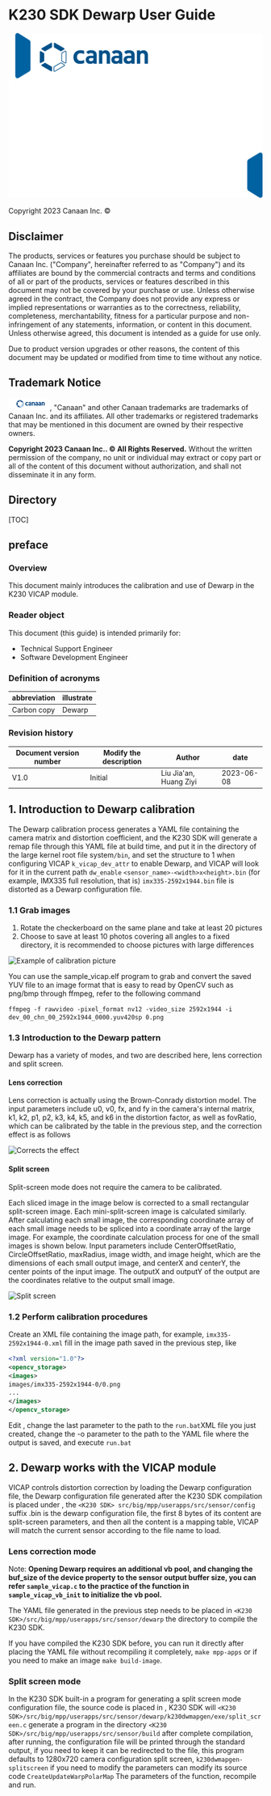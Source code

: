 # K230 SDK Dewarp User Guide

![cover](../../../../zh/images/canaan-cover.png)

Copyright 2023 Canaan Inc. ©

<div style="page-break-after:always"></div>

## Disclaimer

The products, services or features you purchase should be subject to Canaan Inc. ("Company", hereinafter referred to as "Company") and its affiliates are bound by the commercial contracts and terms and conditions of all or part of the products, services or features described in this document may not be covered by your purchase or use. Unless otherwise agreed in the contract, the Company does not provide any express or implied representations or warranties as to the correctness, reliability, completeness, merchantability, fitness for a particular purpose and non-infringement of any statements, information, or content in this document. Unless otherwise agreed, this document is intended as a guide for use only.

Due to product version upgrades or other reasons, the content of this document may be updated or modified from time to time without any notice.

## Trademark Notice

![The logo](../../../../zh/images/logo.png), "Canaan" and other Canaan trademarks are trademarks of Canaan Inc. and its affiliates. All other trademarks or registered trademarks that may be mentioned in this document are owned by their respective owners.

**Copyright 2023 Canaan Inc.. © All Rights Reserved.**
Without the written permission of the company, no unit or individual may extract or copy part or all of the content of this document without authorization, and shall not disseminate it in any form.

<div style="page-break-after:always"></div>

## Directory

[TOC]

## preface

### Overview

This document mainly introduces the calibration and use of Dewarp in the K230 VICAP module.

### Reader object

This document (this guide) is intended primarily for:

- Technical Support Engineer
- Software Development Engineer

### Definition of acronyms

| abbreviation | illustrate |
| ---- | ---- |
| Carbon copy  | Dewarp   |

### Revision history

| Document version number | Modify the description | Author     | date       |
| ---------- | -------- | ---------- | ---------- |
| V1.0       | Initial     | Liu Jia'an, Huang Ziyi | 2023-06-08 |

## 1. Introduction to Dewarp calibration

The Dewarp calibration process generates a YAML file containing the camera matrix and distortion coefficient, and the K230 SDK will generate a remap file through this YAML file at build time, and put it in the directory of the large kernel root file system`/bin`, and set the structure to 1  when configuring  VICAP `k_vicap_dev_attr` to enable Dewarp, and VICAP will look for it in the current path `dw_enable` `<sensor_name>-<width>x<height>.bin` (for example, IMX335 full resolution, that is) `imx335-2592x1944.bin` file is distorted as a Dewarp configuration file.

### 1.1 Grab images

1. Rotate the checkerboard on the same plane and take at least 20 pictures
1. Choose to save at least 10 photos covering all angles to a fixed directory, it is recommended to choose pictures with large differences

![Example of calibration picture](../../../../zh/01_software/pc/dewarp/images/calibration.png)

You can use the sample_vicap.elf program to grab and convert the saved YUV file to an image format that is easy to read by OpenCV such as png/bmp through ffmpeg, refer to the following command

```shell
ffmpeg -f rawvideo -pixel_format nv12 -video_size 2592x1944 -i dev_00_chn_00_2592x1944_0000.yuv420sp 0.png
```

### 1.3 Introduction to the Dewarp pattern

Dewarp has a variety of modes, and two are described here, lens correction and split screen.

#### Lens correction

Lens correction is actually using the Brown-Conrady distortion model. The input parameters include u0, v0, fx, and fy in the camera's internal matrix, k1, k2, p1, p2, k3, k4, k5, and k6 in the distortion factor, as well as fovRatio, which can be calibrated by the table in the previous step, and the correction effect is as follows

![Corrects the effect](../../../../zh/01_software/pc/dewarp/images/ldc.png)

#### Split screen

Split-screen mode does not require the camera to be calibrated.

Each sliced image in the image below is corrected to a small rectangular split-screen image. Each mini-split-screen image is calculated similarly. After calculating each small image, the corresponding coordinate array of each small image needs to be spliced into a coordinate array of the large image. For example, the coordinate calculation process for one of the small images is shown below. Input parameters include CenterOffsetRatio, CircleOffsetRatio, maxRadius, image width, and image height, which are the dimensions of each small output image, and centerX and centerY, the center points of the input image. The outputX and outputY of the output are the coordinates relative to the output small image.

![Split screen](../../../../zh/01_software/pc/dewarp/images/splitscreen.png)

### 1.2 Perform calibration procedures

Create an XML file containing the image path, for example, `imx335-2592x1944-0.xml` fill in the image path saved in the previous step, like

```xml
<?xml version="1.0"?>
<opencv_storage>
<images>
images/imx335-2592x1944-0/0.png
...
</images>
</opencv_storage>
```

Edit  , change the last parameter to the path to the `run.bat`XML file you just created, change the -o parameter to the path to the YAML file where the output is saved, and execute `run.bat`

## 2. Dewarp works with the VICAP module

VICAP controls distortion correction by loading the Dewarp configuration file, the Dewarp configuration file generated after the K230 SDK compilation is placed under  , the `<K230 SDK> src/big/mpp/userapps/src/sensor/config` suffix .bin is the dewarp configuration file, the first 8 bytes of its content are split-screen parameters, and then all the content is a mapping table, VICAP will match the current sensor according to the file name to load.

### Lens correction mode

Note: **Opening Dewarp requires an additional vb pool, and changing the buf_size of the device property to the sensor output buffer size, you can refer `sample_vicap.c` to the practice of the function  in `sample_vicap_vb_init` to initialize the vb pool.**

The YAML file generated in the previous step needs to be placed in `<K230 SDK>/src/big/mpp/userapps/src/sensor/dewarp` the  directory to compile the K230 SDK.

If you have compiled the K230 SDK before, you can run it directly after placing the YAML file without recompiling it completely, `make mpp-apps` or if you need to make an image `make build-image`.

### Split screen mode

In the K230 SDK built-in a program for generating a split screen mode configuration file, the source code is placed in , K230 SDK will `<K230 SDK>/src/big/mpp/userapps/src/sensor/dewarp/k230dwmapgen/exe/split_screen.c` generate a program in the directory `<K230 SDK>/src/big/mpp/userapps/src/sensor/build` after complete compilation, after running, the configuration file will be printed through the standard output, if you need to keep it can be redirected to the file, this program defaults to 1280x720 camera configuration split screen, `k230dwmapgen-splitscreen` if you need to modify the parameters can modify its source code `CreateUpdateWarpPolarMap` The parameters of the function, recompile and run.
